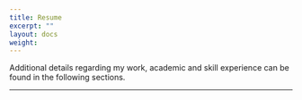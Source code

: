 ```yaml
---
title: Resume
excerpt: ""
layout: docs
weight:
---
```


Additional details regarding my work, academic and skill experience can be found in the following sections.

---
